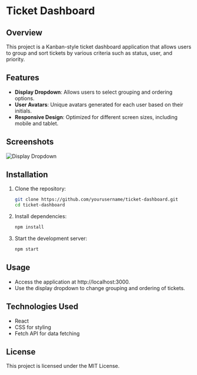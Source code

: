 # Ticket Dashboard

## Overview

This project is a Kanban-style ticket dashboard application that allows users to group and sort tickets by various criteria such as status, user, and priority.

## Features

- **Display Dropdown**: Allows users to select grouping and ordering options.
- **User Avatars**: Unique avatars generated for each user based on their initials.
- **Responsive Design**: Optimized for different screen sizes, including mobile and tablet.

## Screenshots

![Display Dropdown](https://github.com/user-attachments/assets/f06a7073-ff69-42d3-b8f6-498fa1a1f973)


## Installation

1. Clone the repository:
   ```bash
   git clone https://github.com/yourusername/ticket-dashboard.git
   cd ticket-dashboard

2. Install dependencies:
   ```bash
   npm install

3. Start the development server:
    ```bash
    npm start

## Usage

- Access the application at http://localhost:3000.
- Use the display dropdown to change grouping and ordering of tickets.

## Technologies Used

- React
- CSS for styling
- Fetch API for data fetching


## License
This project is licensed under the MIT License.